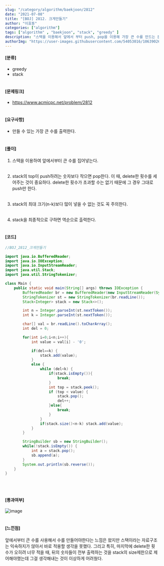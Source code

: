 ```yaml
---
slug: "/category/algorithm/baekjoon/2812"
date: "2021-07-08"
title: "[BOJ] 2812. 크게만들기"
author: "이효동"
categories: ["algorithm"]
tags: ["algorithm" , "baekjoon", "stack", "greedy" ]
description: "스택을 이용해서 앞에서 부터 push, pop을 이용해 가장 큰 수를 만드는 문제이다."
authorImg: "https://user-images.githubusercontent.com/54053016/106390261-d4693200-642a-11eb-8ac8-eb8203cf74b9.png"
---
```



#### [분류]
- greedy
- stack
<br><br>

#### [문제링크]
- https://www.acmicpc.net/problem/2812
<br><br>


#### [요구사항]
- 만들 수 있는 가장 큰 수를 출력한다.<br><br> 

#### [풀이]

1. 스택을 이용하여 앞에서부터 큰 수를 집어넣는다.<br><br>

2. stack의 top이 push하려는 숫자보다 작으면 pop한다. 이 때, delete한 횟수를 세어주는 것이 중요하다. delete한 횟수가 초과할 수는 없기 때문에 그 경우 그대로 push만 한다.<br><br>

3. stack의 최대 크기(n-k)보다 많이 넣을 수 없는 것도 꼭 주의한다.<br><br>

4. stack을 최종적으로 구하면 역순으로 출력한다.<br><br>


#### [코드]
```java
//BOJ_2812_크게만들기

import java.io.BufferedReader;
import java.io.IOException;
import java.io.InputStreamReader;
import java.util.Stack;
import java.util.StringTokenizer;

class Main {
    public static void main(String[] args) throws IOException {
        BufferedReader br = new BufferedReader(new InputStreamReader(System.in));
        StringTokenizer st = new StringTokenizer(br.readLine());
        Stack<Integer> stack = new Stack<>();

        int n = Integer.parseInt(st.nextToken());
        int k = Integer.parseInt(st.nextToken());

        char[] val = br.readLine().toCharArray();
        int del = 0;

        for(int i=0;i<n;i++){
            int value = val[i] - '0';

            if(del==k) {
                stack.add(value);
            }
            else {
                while (del<k) {
                    if(stack.isEmpty()){
                        break;
                    }
                    int top = stack.peek();
                    if (top < value) {
                        stack.pop();
                        del++;
                    }else{
                        break;
                    }
                }
                if(stack.size()<n-k) stack.add(value);
            }
        }

        StringBuilder sb = new StringBuilder();
        while(!stack.isEmpty()) {
            int a = stack.pop();
            sb.append(a);
        }
        System.out.println(sb.reverse());
    }
}
```
<br><br>

#### [통과여부]
![image](https://user-images.githubusercontent.com/54053016/124893390-a7423080-e015-11eb-97a9-8731aeb6f74e.png)
<br><br>

#### [느낀점]
앞에서부터 큰 수를 사용해서 수를 만들어야한다는 느낌은 왔지만 스택이라는 자료구조는 익숙하지가 않아서 바로 적용할 생각을 못했다. 그리고 특히, 마지막에 delete한 횟수가 오히려 너무 적을 때, 뒤의 숫자들이 전부 출력하는 것을 stack의 size제한으로 제어해야했는데 그걸 생각해내는 것이 이상하게 어려웠다.